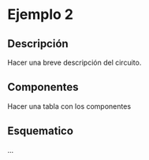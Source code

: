 # Ejemplo 2

## Descripción

Hacer una breve descripción del circuito.

## Componentes

Hacer una tabla con los componentes

## Esquematico

...